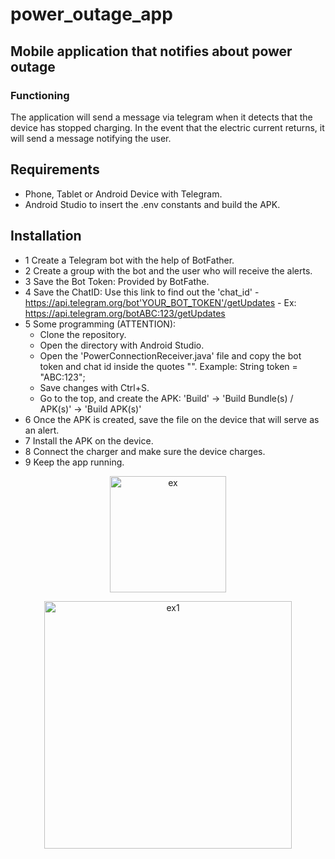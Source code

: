 # power_outage_app

## Mobile application that notifies about power outage

### Functioning
The application will send a message via telegram when it detects that the device has stopped charging. In the event that the electric current returns, it will send a message notifying the user.

## Requirements
- Phone, Tablet or Android Device with Telegram.
- Android Studio to insert the .env constants and build the APK.

## Installation
- 1 Create a Telegram bot with the help of BotFather.
- 2 Create a group with the bot and the user who will receive the alerts.
- 3 Save the Bot Token: Provided by BotFathe.
- 4 Save the ChatID: Use this link to find out the 'chat_id' - https://api.telegram.org/bot'YOUR_BOT_TOKEN'/getUpdates - Ex: https://api.telegram.org/botABC:123/getUpdates
- 5 Some programming (ATTENTION):
    - Clone the repository.
    - Open the directory with Android Studio.
    - Open the 'PowerConnectionReceiver.java' file and copy the bot token and chat id inside the quotes "". Example: String token = "ABC:123";
    - Save changes with Ctrl+S.
    - Go to the top, and create the APK: 'Build' -> 'Build Bundle(s) / APK(s)' -> 'Build APK(s)'
- 6 Once the APK is created, save the file on the device that will serve as an alert.
- 7 Install the APK on the device.
- 8 Connect the charger and make sure the device charges.
- 9 Keep the app running.

<p align="center">
<img width="186" alt="ex" src="https://user-images.githubusercontent.com/83615514/216787214-93de96a7-e3f7-4dd9-b512-2b43747634ec.png">
</p>

<p align="center">
<img width="396" alt="ex1" src="https://user-images.githubusercontent.com/83615514/216787359-15db47ff-ac1c-4780-b24c-f9e579a56bba.png">
</p>
